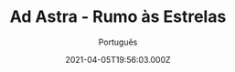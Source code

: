 ---
id: '35660ea1-f7ba-4e2d-a14f-c8a70a13817f'
type: 'movie' # Filme, Série, Anime
title: "Ad Astra - Rumo às Estrelas"
synopsis: ["Roy McBride (Brad Pitt) é um engenheiro espacial, portador de um leve grau de autismo, que decide empreender a maior jornada de sua vida: viajar para o espaço, cruzar a galáxia e tentar descobrir o que aconteceu com seu pai, um astronauta que se perdeu há vinte anos atrás no caminho para Netuno.",
]
originalTitle: "Ad Astra"
date: '2021-04-05T19:56:03.000Z'
update: '2021-04-05T19:56:03.000Z'
releaseDate: '2019-09-17T03:00:00.000Z'
imdb:
  rating: '6.5' # 8.5
  id: '' # tt0470752
duration: '2h 03 Min'
trailer:
  urls: [
    'nxi6rtBtBM0',
  ]
tags: ['720p']
genre: ['Aventura', 'Drama', 'Mistério'] #
quality: 'BluRay' # BluRay, WEB-DL, HDTV, WEB-DL4K, WEB-DLe
format: 'Mkv | Mp4' # MKV, MP4, TS
audio: 'Português, Inglês' # Dublado, Legendado, Dual Audio, Dub & Leg
subtitle: 'Português' # Português, inglês,
size: '4.92 GB' # 4.8 GB
audioQuality: 10
videoQuality: 10
directors: []
#  - name: 'Lana Wachowski'
#    image: ''
#  - name: 'Lilly Wachowski'
#    image: ''
cast: []
#  - name: 'Keanu Reeves'
#    image: ''
#    characterName: 'Neo'
writers: []
#  - name: ''
#    image: ''
maturityRating:
  age: '' # L , 10, 12, 14, 16, 18
  topics: [''] # Violence, Illegal drugs, Inappropriate Language, Legal Drugs, Sexual Content, Extreme Violence
###########################################
download:
  
  - url: 'magnet:?xt=urn:btih:B6407C0A3D5A757236E576EAC95CD1A23FB24971&dn=LAPUMiA.Org - Ad.Astra.Rumo.as.Estrelas.2019.720p.BluRay.x264-AAA.DUAL-RK'
    resolution: '720p' # 720p, 1080p, 4K,
    audio: 'Dual Áudio' # Dublado, Legendado, Dual Audio
    size: '' # 4.8 GB
    quality: '' # BluRay, WEB-DL
    format: '' # MKV
images:
  cover: '/assets/movies/ad-astra-rumo-as-estrelas.jpg'
  background: '/assets/movies/'
---